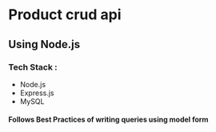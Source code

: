 # Product crud api
## Using Node.js

### Tech Stack :
- Node.js
- Express.js
- MySQL

#### Follows Best Practices of writing queries using model form
